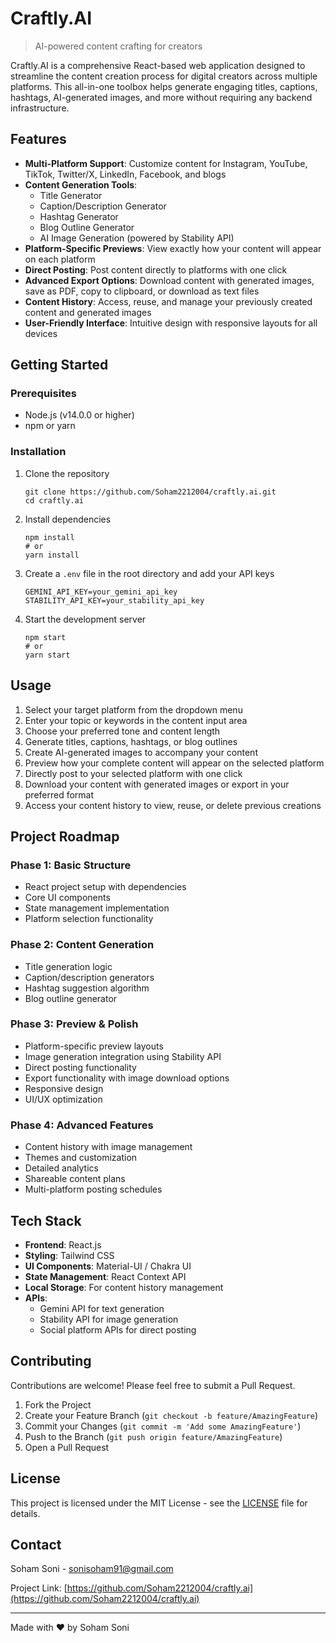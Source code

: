 # Craftly.AI

> AI-powered content crafting for creators

Craftly.AI is a comprehensive React-based web application designed to streamline the content creation process for digital creators across multiple platforms. This all-in-one toolbox helps generate engaging titles, captions, hashtags, AI-generated images, and more without requiring any backend infrastructure.

## Features

- **Multi-Platform Support**: Customize content for Instagram, YouTube, TikTok, Twitter/X, LinkedIn, Facebook, and blogs
- **Content Generation Tools**:
  - Title Generator
  - Caption/Description Generator
  - Hashtag Generator
  - Blog Outline Generator
  - AI Image Generation (powered by Stability API)
- **Platform-Specific Previews**: View exactly how your content will appear on each platform
- **Direct Posting**: Post content directly to platforms with one click
- **Advanced Export Options**: Download content with generated images, save as PDF, copy to clipboard, or download as text files
- **Content History**: Access, reuse, and manage your previously created content and generated images
- **User-Friendly Interface**: Intuitive design with responsive layouts for all devices

## Getting Started

### Prerequisites

- Node.js (v14.0.0 or higher)
- npm or yarn

### Installation

1. Clone the repository
   ```
   git clone https://github.com/Soham2212004/craftly.ai.git
   cd craftly.ai
   ```

2. Install dependencies
   ```
   npm install
   # or
   yarn install
   ```

3. Create a `.env` file in the root directory and add your API keys
   ```
   GEMINI_API_KEY=your_gemini_api_key
   STABILITY_API_KEY=your_stability_api_key
   ```

4. Start the development server
   ```
   npm start
   # or
   yarn start
   ```

## Usage

1. Select your target platform from the dropdown menu
2. Enter your topic or keywords in the content input area
3. Choose your preferred tone and content length
4. Generate titles, captions, hashtags, or blog outlines
5. Create AI-generated images to accompany your content
6. Preview how your complete content will appear on the selected platform
7. Directly post to your selected platform with one click
8. Download your content with generated images or export in your preferred format
9. Access your content history to view, reuse, or delete previous creations

## Project Roadmap

### Phase 1: Basic Structure
- React project setup with dependencies
- Core UI components
- State management implementation
- Platform selection functionality

### Phase 2: Content Generation
- Title generation logic
- Caption/description generators
- Hashtag suggestion algorithm
- Blog outline generator

### Phase 3: Preview & Polish
- Platform-specific preview layouts
- Image generation integration using Stability API
- Direct posting functionality
- Export functionality with image download options
- Responsive design
- UI/UX optimization

### Phase 4: Advanced Features
- Content history with image management
- Themes and customization
- Detailed analytics
- Shareable content plans
- Multi-platform posting schedules

## Tech Stack

- **Frontend**: React.js
- **Styling**: Tailwind CSS
- **UI Components**: Material-UI / Chakra UI
- **State Management**: React Context API
- **Local Storage**: For content history management
- **APIs**: 
  - Gemini API for text generation
  - Stability API for image generation
  - Social platform APIs for direct posting

## Contributing

Contributions are welcome! Please feel free to submit a Pull Request.

1. Fork the Project
2. Create your Feature Branch (`git checkout -b feature/AmazingFeature`)
3. Commit your Changes (`git commit -m 'Add some AmazingFeature'`)
4. Push to the Branch (`git push origin feature/AmazingFeature`)
5. Open a Pull Request

## License

This project is licensed under the MIT License - see the [LICENSE](LICENSE) file for details.

## Contact

Soham Soni - [sonisoham91@gmail.com](mailto:sonisoham91@gmail.com)

Project Link: [https://github.com/Soham2212004/craftly.ai](https://github.com/Soham2212004/craftly.ai)

---

Made with ❤️ by Soham Soni
